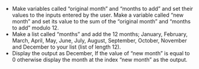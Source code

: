 -   Make variables called “original month” and “months to add” and set their values to the inputs entered by the user. Make a variable called “new month” and set its value to the sum of the “original month” and “months to add” modulo 12.
-   Make a list called “months” and add the 12 months; January, February, March, April, May, June, July, August, September, October, November and December to your list (list of length 12).
-   Display the output as December, If the value of “new month” is equal to 0 otherwise display the month at the index “new month” as the output.
